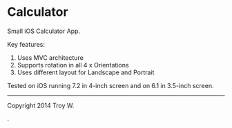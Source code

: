 Calculator
==========

Small iOS Calculator App.

Key features:

1.  Uses MVC architecture
2.  Supports rotation in all 4 x Orientations
3.  Uses different layout for Landscape and Portrait

Tested on iOS running 7.2 in 4-inch screen and on 6.1 in 3.5-inch screen.

------------------

Copyright 2014 Troy W.

.
